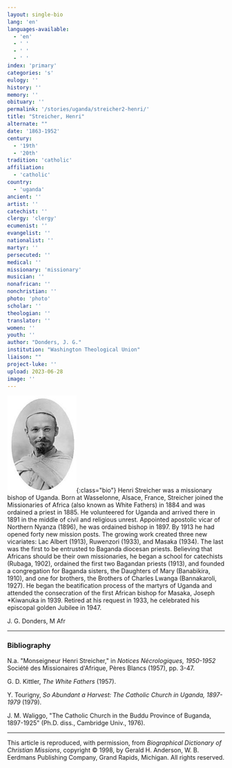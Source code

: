 ```yaml
---
layout: single-bio
lang: 'en'
languages-available:
  - 'en'
  - ' '
  - ' '
  - ' '
index: 'primary'
categories: 's'
eulogy: ''
history: ''
memory: ''
obituary: ''
permalink: '/stories/uganda/streicher2-henri/'
title: "Streicher, Henri"
alternate: ""
date: '1863-1952'
century:
  - '19th'
  - '20th'
tradition: 'catholic'
affiliation:
  - 'catholic'
country:
  - 'uganda'
ancient: ''
artist: ''
catechist: ''
clergy: 'clergy'
ecumenist: ''
evangelist: ''
nationalist: ''
martyr: ''
persecuted: ''
medical: ''
missionary: 'missionary'
musician: ''
nonafrican: ''
nonchristian: ''
photo: 'photo'
scholar: ''
theologian: ''
translator: ''
women: ''
youth: ''
author: "Donders, J. G."
institution: "Washington Theological Union"
liaison: ""
project-luke: ''
upload: 2023-06-28
image: ''
---
```


![Henri Streicher](/images/bio-pics/uganda/streicher-henri/streicher-henri.jpg){:class="bio"}
Henri Streicher was a missionary bishop of Uganda. Born at Wasselonne, Alsace, France, Streicher joined the Missionaries of Africa (also known as White Fathers) in 1884 and was ordained a priest in 1885. He volunteered for Uganda and arrived there in 1891 in the middle of civil and religious unrest. Appointed apostolic vicar of Northern Nyanza (1896), he was ordained bishop in 1897. By 1913 he had opened forty new mission posts. The growing work created three new vicariates: Lac Albert (1913), Ruwenzori (1933), and Masaka (1934). The last was the first to be entrusted to Baganda diocesan priests. Believing that Africans should be their own missionaries, he began a school for catechists (Rubaga, 1902), ordained the first two Bagandan priests (1913), and founded a congregation for Baganda sisters, the Daughters of Mary (Banabikira, 1910), and one for brothers, the Brothers of Charles Lwanga (Bannakaroli, 1927). He began the beatification process of the martyrs of Uganda and attended the consecration of the first African bishop for Masaka, Joseph *Kiwanuka in 1939. Retired at his request in 1933, he celebrated his episcopal golden Jubilee in 1947.

J. G. Donders, M Afr

---
### Bibliography
N.a. "Monseigneur Henri Streicher," in *Notices Nécrologiques, 1950-1952* Société des Missionaires d'Afrique, Pères Blancs (1957), pp. 3-47.

G. D. Kittler, *The White Fathers* (1957).

Y. Tourigny, *So Abundant a Harvest: The Catholic Church in Uganda, 1897-1979* (1979).

J. M. Waliggo, "The Catholic Church in the Buddu Province of Buganda, 1897-1925" (Ph.D. diss., Cambridge Univ., 1976).

---

This article is reproduced, with permission, from *Biographical Dictionary of Christian Missions*, copyright © 1998, by Gerald H. Anderson, W. B. Eerdmans Publishing Company, Grand Rapids, Michigan. All rights reserved.
